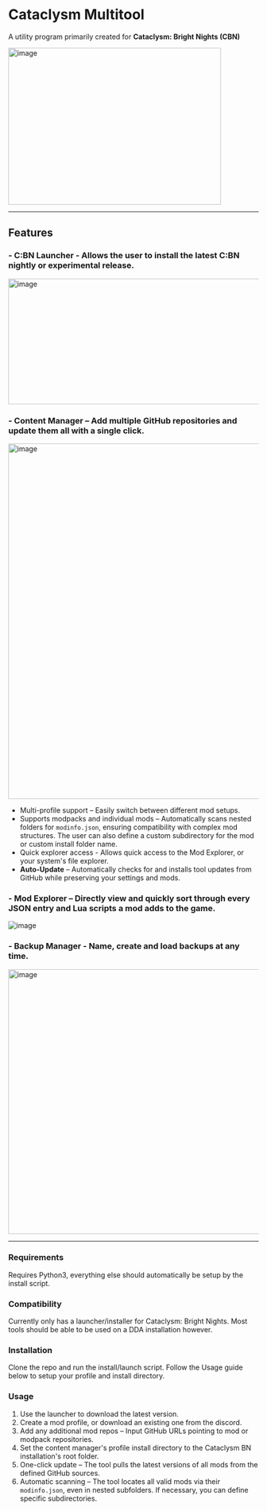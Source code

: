 # Cataclysm Multitool
A utility program primarily created for **Cataclysm: Bright Nights (CBN)**

<img width="428" height="316" alt="image" src="https://github.com/user-attachments/assets/11ab2858-1296-4971-b353-c8ecd5e35343" />

---

## Features
  
### - C:BN Launcher - Allows the user to install the latest C:BN nightly or experimental release.
  <img width="545" height="253" alt="image" src="https://github.com/user-attachments/assets/85e7b9cc-11dd-48c7-93e3-f398377adde4" />
  
### - Content Manager – Add multiple GitHub repositories and update them all with a single click.
  <img width="978" height="716" alt="image" src="https://github.com/user-attachments/assets/1dcd7a9b-3dd7-4d2b-8290-fd01dbb9e555" />
  
  - Multi-profile support – Easily switch between different mod setups.
  - Supports modpacks and individual mods – Automatically scans nested folders for `modinfo.json`, ensuring compatibility with complex mod structures. The user can also define a custom subdirectory for the mod or custom install folder name.
  - Quick explorer access - Allows quick access to the Mod Explorer, or your system's file explorer.
  - **Auto-Update** – Automatically checks for and installs tool updates from GitHub while preserving your settings and mods.
  
### - Mod Explorer – Directly view and quickly sort through every JSON entry and Lua scripts a mod adds to the game.
  ![image](https://github.com/user-attachments/assets/a85facb4-c834-415b-964c-ece3f928d6e7)
  
### - Backup Manager - Name, create and load backups at any time.
  <img width="918" height="533" alt="image" src="https://github.com/user-attachments/assets/30c07e7d-d14e-4fab-8a88-762310665865" />

---

### Requirements
Requires Python3, everything else should automatically be setup by the install script.

### Compatibility
Currently only has a launcher/installer for Cataclysm: Bright Nights. Most tools should be able to be used on a DDA installation however.

### Installation

Clone the repo and run the install/launch script. Follow the Usage guide below to setup your profile and install directory.

### Usage

1. Use the launcher to download the latest version.
2. Create a mod profile, or download an existing one from the discord.
3. Add any additional mod repos – Input GitHub URLs pointing to mod or modpack repositories.
4. Set the content manager's profile install directory to the Cataclysm BN installation's root folder.
5. One-click update – The tool pulls the latest versions of all mods from the defined GitHub sources.
6. Automatic scanning – The tool locates all valid mods via their `modinfo.json`, even in nested subfolders. If necessary, you can define specific subdirectories.
